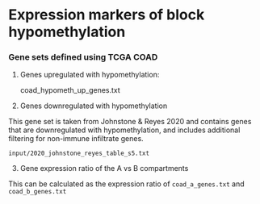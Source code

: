 # Expression markers of block hypomethylation 

### Gene sets defined using TCGA COAD

1. Genes upregulated with hypomethylation:
  
    coad_hypometh_up_genes.txt
  
2. Genes downregulated with hypomethylation

This gene set is taken from Johnstone & Reyes 2020 and contains genes that are downregulated with hypomethylation, and includes additional filtering for non-immune infiltrate genes.

    input/2020_johnstone_reyes_table_s5.txt
  
3. Gene expression ratio of the A vs B compartments

This can be calculated as the expression ratio of `coad_a_genes.txt` and `coad_b_genes.txt`

